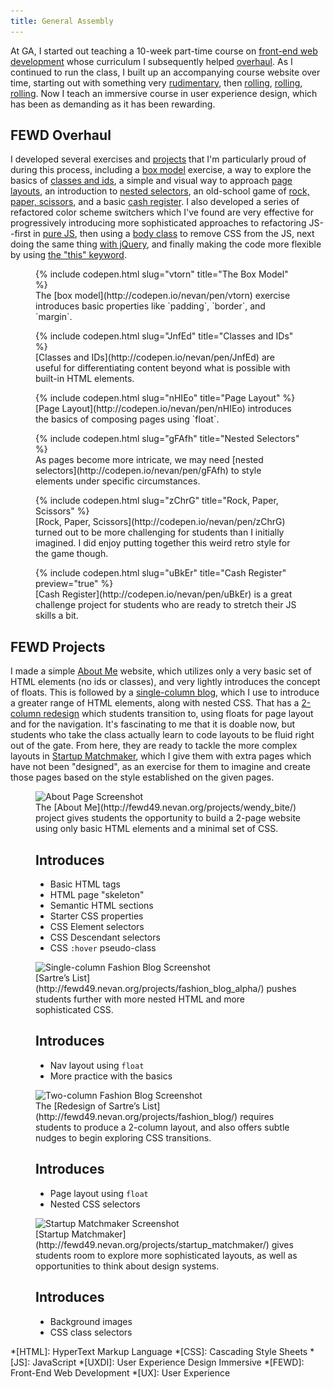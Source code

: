 ```yaml
---
title: General Assembly
---
```


At GA, I started out teaching a 10-week part-time course on [front-end web development](https://generalassemb.ly/education/front-end-web-development) whose curriculum I subsequently helped [overhaul](#fewd-overhaul). As I continued to run the class, I built up an accompanying course website over time, starting out with something very [rudimentary](https://fewd13.nevan.org/), then [rolling](https://fewd19.nevan.org), [rolling](https://fewd29.nevan.org), [rolling](https://fewd49.nevan.org). Now I teach an immersive course in user experience design, which has been as demanding as it has been rewarding.


FEWD Overhaul
-------------

I developed several exercises and [projects](#fewd-projects) that I'm particularly proud of during this process, including a [box model](http://codepen.io/nevan/pen/vtorn) exercise, a way to explore the basics of [classes and ids](http://codepen.io/nevan/pen/JnfEd), a simple and visual way to approach [page layouts](http://codepen.io/nevan/pen/nHIEo), an introduction to [nested selectors](http://codepen.io/nevan/pen/gFAfh), an old-school game of [rock, paper, scissors](http://codepen.io/nevan/pen/zChrG), and a basic [cash register](http://codepen.io/nevan/pen/uBkEr). I also developed a series of refactored color scheme switchers which I've found are very effective for progressively introducing more sophisticated approaches to refactoring JS--first in [pure JS](http://codepen.io/nevan/pen/kBItz), then using a [body class](http://codepen.io/nevan/pen/pnLje) to remove CSS from the JS, next doing the same thing [with jQuery](http://codepen.io/nevan/pen/dmklG), and finally making the code more flexible by using [the "this" keyword](http://codepen.io/nevan/pen/sHpbj).

<figure class="screenshot">
  <div class="browser">
    {% include codepen.html slug="vtorn" title="The Box Model" %}
  </div>
  <figcaption markdown="1">
  The [box model](http://codepen.io/nevan/pen/vtorn) exercise introduces basic properties like `padding`, `border`, and `margin`.
  </figcaption>
</figure>

<figure class="screenshot">
  <div class="browser">
    {% include codepen.html slug="JnfEd" title="Classes and IDs" %}
  </div>
  <figcaption markdown="1">
  [Classes and IDs](http://codepen.io/nevan/pen/JnfEd) are useful for differentiating content beyond what is possible with built-in HTML elements.
  </figcaption>
</figure>

<figure class="screenshot">
  <div class="browser">
    {% include codepen.html slug="nHIEo" title="Page Layout" %}
  </div>
  <figcaption markdown="1">
  [Page Layout](http://codepen.io/nevan/pen/nHIEo) introduces the basics of composing pages using `float`.
  </figcaption>
</figure>

<figure class="screenshot">
  <div class="browser">
    {% include codepen.html slug="gFAfh" title="Nested Selectors" %}
  </div>
  <figcaption markdown="1">
  As pages become more intricate, we may need [nested selectors](http://codepen.io/nevan/pen/gFAfh) to style elements under specific circumstances.
  </figcaption>
</figure>

<figure class="screenshot">
  <div class="browser">
    {% include codepen.html slug="zChrG" title="Rock, Paper, Scissors" %}
  </div>
  <figcaption markdown="1">
  [Rock, Paper, Scissors](http://codepen.io/nevan/pen/zChrG) turned out to be more challenging for students than I initially imagined. I did enjoy putting together this weird retro style for the game though.
  </figcaption>
</figure>

<figure class="screenshot">
  <div class="browser">
    {% include codepen.html slug="uBkEr" title="Cash Register" preview="true" %}
  </div>
  <figcaption markdown="1">
  [Cash Register](http://codepen.io/nevan/pen/uBkEr) is a great challenge project for students who are ready to stretch their JS skills a bit.
  </figcaption>
</figure>



FEWD Projects
-------------

I made a simple [About Me](http://fewd49.nevan.org/projects/wendy_bite/) website, which utilizes only a very basic set of HTML elements (no ids or classes), and very lightly introduces the concept of floats. This is followed by a [single-column blog](http://fewd49.nevan.org/projects/fashion_blog_alpha/), which I use to introduce a greater range of HTML elements, along with nested CSS. That has a [2-column redesign](http://fewd49.nevan.org/projects/fashion_blog/) which students transition to, using floats for page layout and for the navigation. It's fascinating to me that it is doable now, but students who take the class actually learn to code layouts to be fluid right out of the gate. From here, they are ready to tackle the more complex layouts in [Startup Matchmaker](http://fewd49.nevan.org/projects/startup_matchmaker/), which I give them with extra pages which have not been "designed", as an exercise for them to imagine and create those pages based on the style established on the given pages.

<figure class="screenshot">
  <div class="browser">
    <img src="/img/about.png"
      srcset="/img/about.png 1024w, /img/about_m.png 640w"
      alt="About Page Screenshot">
  </div>
  <figcaption markdown="1">
  The [About Me](http://fewd49.nevan.org/projects/wendy_bite/) project gives students the opportunity to build a 2-page website using only basic HTML elements and a minimal set of CSS.

  <h2>Introduces</h2>

  * Basic HTML tags
  * HTML page "skeleton"
  * Semantic HTML sections
  * Starter CSS properties
  * CSS Element selectors
  * CSS Descendant selectors
  * CSS `:hover` pseudo-class
  </figcaption>
</figure>

<figure class="screenshot">
  <div class="browser">
    <img src="/img/fashion1.png"
      srcset="/img/fashion1.png 1024w, /img/fashion1_m.png 640w"
      alt="Single-column Fashion Blog Screenshot">
  </div>
  <figcaption markdown="1">
  [Sartre’s List](http://fewd49.nevan.org/projects/fashion_blog_alpha/) pushes students further with more nested HTML and more sophisticated CSS.

  <h2>Introduces</h2>

  * Nav layout using `float`
  * More practice with the basics
  </figcaption>
</figure>

<figure class="screenshot">
  <div class="browser">
    <img src="/img/fashion2.png"
      srcset="/img/fashion2.png 1024w, /img/fashion2_m.png 640w"
      alt="Two-column Fashion Blog Screenshot">
  </div>
  <figcaption markdown="1">
  The [Redesign of Sartre’s List](http://fewd49.nevan.org/projects/fashion_blog/) requires students to produce a 2-column layout, and also offers subtle nudges to begin exploring CSS transitions.

  <h2>Introduces</h2>

  * Page layout using `float`
  * Nested CSS selectors
  </figcaption>
</figure>

<figure class="screenshot">
  <div class="browser">
    <img src="/img/startup.png"
      srcset="/img/startup.png 1024w, /img/startup_m.png 640w"
      alt="Startup Matchmaker Screenshot">
  </div>
  <figcaption markdown="1">
  [Startup Matchmaker](http://fewd49.nevan.org/projects/startup_matchmaker/) gives students room to explore more sophisticated layouts, as well as opportunities to think about design systems.

  <h2>Introduces</h2>

  * Background images
  * CSS class selectors
  </figcaption>
</figure>



*[HTML]: HyperText Markup Language
*[CSS]: Cascading Style Sheets
*[JS]: JavaScript
*[UXDI]: User Experience Design Immersive
*[FEWD]: Front-End Web Development
*[UX]: User Experience
